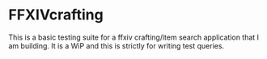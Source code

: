 # FFXIVcrafting

This is a basic testing suite for a ffxiv crafting/item search application that I am building. It is a WiP and this is strictly for writing test queries.
